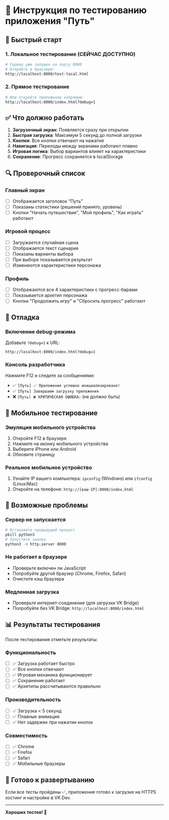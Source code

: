 # 🧪 Инструкция по тестированию приложения "Путь"

## 🚀 Быстрый старт

### 1. Локальное тестирование (СЕЙЧАС ДОСТУПНО)
```bash
# Сервер уже запущен на порту 8000
# Откройте в браузере:
http://localhost:8000/test-local.html
```

### 2. Прямое тестирование
```bash
# Или откройте приложение напрямую:
http://localhost:8000/index.html?debug=1
```

## ✅ Что должно работать

1. **Загрузочный экран**: Появляется сразу при открытии
2. **Быстрая загрузка**: Максимум 5 секунд до полной загрузки
3. **Кнопки**: Все кнопки отвечают на нажатия
4. **Навигация**: Переходы между экранами работают плавно
5. **Игровая логика**: Выбор вариантов влияет на характеристики
6. **Сохранение**: Прогресс сохраняется в localStorage

## 🔍 Проверочный список

### Главный экран
- [ ] Отображается заголовок "Путь"
- [ ] Показаны статистики (решений принято, уровень)
- [ ] Кнопки "Начать путешествие", "Мой профиль", "Как играть" работают

### Игровой процесс
- [ ] Загружается случайная сцена
- [ ] Отображается текст сценария
- [ ] Показаны варианты выбора
- [ ] При выборе показывается результат
- [ ] Изменяются характеристики персонажа

### Профиль
- [ ] Отображаются все 4 характеристики с прогресс-барами
- [ ] Показывается архетип персонажа
- [ ] Кнопки "Продолжить игру" и "Сбросить прогресс" работают

## 🐛 Отладка

### Включение debug-режима
Добавьте `?debug=1` к URL:
```
http://localhost:8000/index.html?debug=1
```

### Консоль разработчика
Нажмите F12 и следите за сообщениями:
- ✅ `[Путь] ✅ Приложение успешно инициализировано!`
- ✅ `[Путь] Завершаем загрузку приложения`
- ❌ `[Путь] ❌ КРИТИЧЕСКАЯ ОШИБКА:` (не должно быть)

## 📱 Мобильное тестирование

### Эмуляция мобильного устройства
1. Откройте F12 в браузере
2. Нажмите на иконку мобильного устройства
3. Выберите iPhone или Android
4. Обновите страницу

### Реальное мобильное устройство
1. Узнайте IP вашего компьютера: `ipconfig` (Windows) или `ifconfig` (Linux/Mac)
2. Откройте на телефоне: `http://[ваш-IP]:8000/index.html`

## 🔧 Возможные проблемы

### Сервер не запускается
```bash
# Остановите предыдущий процесс
pkill python3
# Запустите заново
python3 -m http.server 8000
```

### Не работает в браузере
- Проверьте включен ли JavaScript
- Попробуйте другой браузер (Chrome, Firefox, Safari)
- Очистите кэш браузера

### Медленная загрузка
- Проверьте интернет-соединение (для загрузки VK Bridge)
- Попробуйте без VK Bridge: `http://localhost:8000/index.html`

## 📊 Результаты тестирования

После тестирования отметьте результаты:

### Функциональность
- [ ] ✅ Загрузка работает быстро
- [ ] ✅ Все кнопки отвечают
- [ ] ✅ Игровая механика функционирует
- [ ] ✅ Сохранение работает
- [ ] ✅ Архетипы рассчитываются правильно

### Производительность
- [ ] ✅ Загрузка < 5 секунд
- [ ] ✅ Плавные анимации
- [ ] ✅ Нет задержек при нажатии кнопок

### Совместимость
- [ ] ✅ Chrome
- [ ] ✅ Firefox  
- [ ] ✅ Safari
- [ ] ✅ Мобильные браузеры

## 🎯 Готово к развертыванию

Если все тесты пройдены ✅, приложение готово к загрузке на HTTPS хостинг и настройке в VK Dev.

---

**Хороших тестов! 🚀**